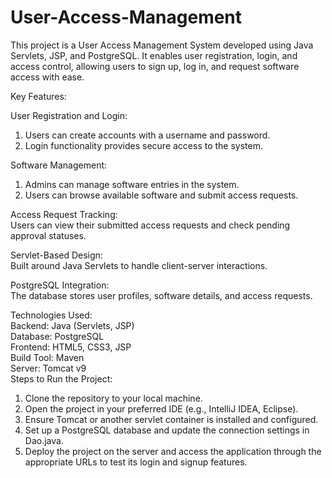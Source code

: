 # User-Access-Management
This project is a User Access Management System developed using Java Servlets, JSP, and PostgreSQL. It enables user registration, login, and access control, allowing users to sign up, log in, and request software access with ease.<br/>

Key Features:<br/>

User Registration and Login:<br/>
1. Users can create accounts with a username and password.<br/>
2. Login functionality provides secure access to the system.<br/>

Software Management:<br/>
1. Admins can manage software entries in the system.<br/>
2. Users can browse available software and submit access requests.<br/>

Access Request Tracking:<br/>
Users can view their submitted access requests and check pending approval statuses.<br/>

Servlet-Based Design:<br/>
Built around Java Servlets to handle client-server interactions.<br/>

PostgreSQL Integration:<br/>
The database stores user profiles, software details, and access requests.<br/>

Technologies Used:<br/>
Backend: Java (Servlets, JSP)<br/>
Database: PostgreSQL<br/>
Frontend: HTML5, CSS3, JSP<br/>
Build Tool: Maven<br/>
Server: Tomcat v9<br/>
Steps to Run the Project:<br/>
1. Clone the repository to your local machine.<br/>
2. Open the project in your preferred IDE (e.g., IntelliJ IDEA, Eclipse).<br/>
3. Ensure Tomcat or another servlet container is installed and configured.<br/>
4. Set up a PostgreSQL database and update the connection settings in Dao.java.<br/>
5. Deploy the project on the server and access the application through the appropriate URLs to test its login and signup features.<br/>
